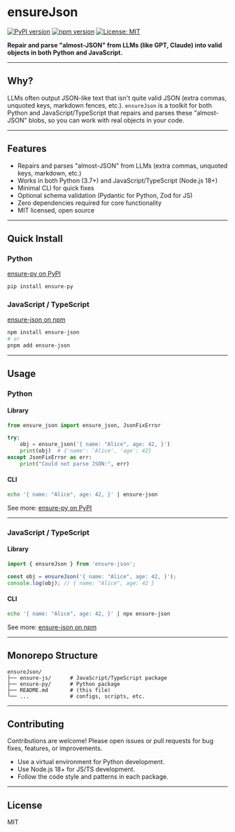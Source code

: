 # ensureJson

[![PyPI version](https://img.shields.io/pypi/v/ensure-py.svg?label=ensure-py)](https://pypi.org/project/ensure-py/)
[![npm version](https://img.shields.io/npm/v/ensure-json.svg?label=ensure-json)](https://www.npmjs.com/package/ensure-json)
[![License: MIT](https://img.shields.io/badge/License-MIT-yellow.svg)](LICENSE)

**Repair and parse "almost-JSON" from LLMs (like GPT, Claude) into valid objects in both Python and JavaScript.**

---

## Why?

LLMs often output JSON-like text that isn't quite valid JSON (extra commas, unquoted keys, markdown fences, etc.). `ensureJson` is a toolkit for both Python and JavaScript/TypeScript that repairs and parses these "almost-JSON" blobs, so you can work with real objects in your code.

---

## Features

- Repairs and parses "almost-JSON" from LLMs (extra commas, unquoted keys, markdown, etc.)
- Works in both Python (3.7+) and JavaScript/TypeScript (Node.js 18+)
- Minimal CLI for quick fixes
- Optional schema validation (Pydantic for Python, Zod for JS)
- Zero dependencies required for core functionality
- MIT licensed, open source

---

## Quick Install

### Python

[ensure-py on PyPI](https://pypi.org/project/ensure-py/)

```bash
pip install ensure-py
```

### JavaScript / TypeScript

[ensure-json on npm](https://www.npmjs.com/package/ensure-json)

```bash
npm install ensure-json
# or
pnpm add ensure-json
```

---

## Usage

### Python

#### Library

```python
from ensure_json import ensure_json, JsonFixError

try:
    obj = ensure_json('{ name: "Alice", age: 42, }')
    print(obj)  # {'name': 'Alice', 'age': 42}
except JsonFixError as err:
    print("Could not parse JSON:", err)
```

#### CLI

```bash
echo '{ name: "Alice", age: 42, }' | ensure-json
```

See more: [ensure-py on PyPI](https://pypi.org/project/ensure-py/)

---

### JavaScript / TypeScript

#### Library

```js
import { ensureJson } from 'ensure-json';

const obj = ensureJson('{ name: "Alice", age: 42, }');
console.log(obj); // { name: "Alice", age: 42 }
```

#### CLI

```bash
echo '{ name: "Alice", age: 42, }' | npx ensure-json
```

See more: [ensure-json on npm](https://www.npmjs.com/package/ensure-json)

---

## Monorepo Structure

```
ensureJson/
├── ensure-js/      # JavaScript/TypeScript package
├── ensure-py/      # Python package
├── README.md       # (this file)
└── ...             # configs, scripts, etc.
```

---

## Contributing

Contributions are welcome! Please open issues or pull requests for bug fixes, features, or improvements.

- Use a virtual environment for Python development.
- Use Node.js 18+ for JS/TS development.
- Follow the code style and patterns in each package.

---

## License

MIT
